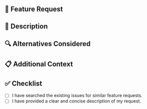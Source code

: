 ## 🚀 Feature Request

<!-- Provide a clear and concise description of the requested feature or change. -->

## 📝 Description

<!-- Describe why this change is needed. What problem does it solve? What benefits does it bring? -->

## 🔍 Alternatives Considered

<!-- Describe any alternative solutions or features you've considered. -->

## 📋 Additional Context

<!-- Add any other context or screenshots about the feature request here. -->

## ✅ Checklist

- [ ] I have searched the existing issues for similar feature requests.
- [ ] I have provided a clear and concise description of my request.
